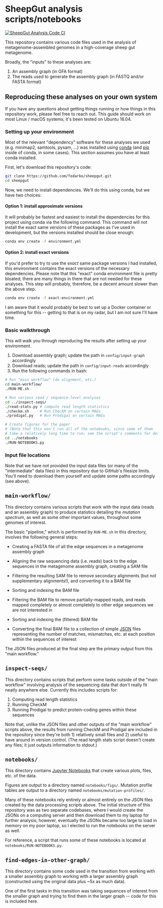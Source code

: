 # SheepGut analysis scripts/notebooks

[![SheepGut Analysis Code CI](https://github.com/fedarko/sheepgut/actions/workflows/main.yml/badge.svg)](https://github.com/fedarko/sheepgut/actions/workflows/main.yml)

This repository contains various code files used in the analysis of metagenome-assembled genomes in a high-coverage sheep gut metagenome.

Broadly, the "inputs" to these analyses are:

1. An assembly graph (in GFA format)
2. The reads used to generate the assembly graph (in FASTQ and/or FASTA format)

## Reproducing these analyses on your own system

If you have any questions about getting things running or how things in this
repository work, please feel free to reach out. This guide should work on most
Linux / macOS systems; it's been tested on Ubuntu 16.04.

### Setting up your environment
Most of the relevant "dependency" software
for these analyses we used (e.g. minimap2,
samtools, pysam, ...) was installed using [conda](https://conda.io/) (and
[pip](https://pip.pypa.io/) inside of conda, in some cases). This section
assumes you have at least conda installed.

First, let's download this repository's code:

```bash
git clone https://github.com/fedarko/sheepgut.git
cd sheepgut
```
Now, we need to install dependencies. We'll do this using conda, but we have
two choices:

#### Option 1: install approximate versions

It will probably be fastest and easiest to install the dependencies for this
project using conda via the following command.
This command will not install the exact same versions of these
packages as I've used in development, but the versions installed should be
close enough:

```bash
conda env create -f environment.yml
```

#### Option 2: install exact versions

If you'd prefer to try to use the _exact_ same package versions I had
installed, this environment contains the exact versions of the necessary
dependencies. Please note that this "exact" conda environment file is pretty
bloated; there are many things in there that are not needed for these analyses.
This step will probably, therefore, be a decent amount slower than the above
step.

```bash
conda env create -f exact-environment.yml
```

I am aware that it would probably be best to set up a Docker container or
something for this -- getting to that is on my radar, but I am not sure
I'll have time.

### Basic walkthrough

This will walk you through reproducing the results after setting up your
environment.

1. Download assembly graph; update the path in `config/input-graph` accordingly
2. Download reads; update the path in `config/input-reads` accordingly
3. Run the following commands in bash:

```bash
# Run "main workflow" (do alignment, etc.)
cd main-workflow/
./RUN-ME.sh

# Run various read / sequence-level analyses
cd ../inspect-seqs/
./read-stats.py # compute read length statistics
./checkm.sh     # Run CheckM on certain MAGs
./prodigal.py   # Run Prodigal on certain MAGs

# Create figures for the paper
# (Note that this won't run all of the notebooks, since some of them
# take a relatively long time to run; see the script's comments for details)
cd ../notebooks
./RUN-NOTEBOOKS.py
```

### Input file locations

Note that we have not provided the input data files (or many of the
"intermediate" data files) in this repository due to GitHub's filesize limits.
You'll need to download them yourself and update some paths accordingly (see
above).

## `main-workflow/`

This directory contains various scripts that work with the input data
(reads and an assembly graph) to produce statistics detailing the _mutation
spectrum_, as well as some other important values, throughout some genomes of
interest.

The basic "pipeline," which is performed by `RUN-ME.sh` in this directory,
involves the following general steps:

- Creating a FASTA file of all the edge sequences in a metagenome assembly graph

- Aligning the raw sequencing data (i.e. reads) back to the edge sequences in
  the metagenome assembly graph, creating a SAM file

- Filtering the resulting SAM file to remove secondary alignments (but not supplementary alignments!), and converting it to a BAM file

- Sorting and indexing the BAM file

- Filtering the BAM file to remove partially-mapped reads, and reads mapped completely or almost completely to other edge sequences we are not interested in

- Sorting and indexing the (filtered) BAM file

- Converting the final BAM file to a collection of simple
  [JSON](https://en.wikipedia.org/wiki/JSON) files representing the number
  of matches, mismatches, etc. at each position within the sequences of
  interest

The JSON files produced at the final step are the primary output from this
"main workflow."

## `inspect-seqs/`

This directory contains scripts that perform some tasks outside of the
"main workflow" involving analysis of the sequencing data
that don't really fit neatly anywhere else. Currently this includes scripts
for:

1. Computing read length statistics
2. Running CheckM
3. Running Prodigal to predict protein-coding genes within these sequences

Note that, unlike the JSON files and other outputs of the "main workflow"
scripts above, the results from running CheckM and Prodigal are
included in the repository since they're
both 1) relatively small files and 2) useful to have around in version control.
(The read length stats script doesn't create any files; it just outputs
information to stdout.)

## `notebooks/`

This directory contains [Jupyter Notebooks](https://en.wikipedia.org/wiki/Project_Jupyter#Jupyter_Notebook) that create various plots, files, etc. of the data.

Figures are output to a directory named `notebooks/figs/`.
Mutation profile tables are output to a directory named
`notebooks/mutation-profiles/`.

Many of these notebooks rely entirely or almost entirely on the JSON files
created by the data processing scripts above. The initial structure of this
repository was as two separate codebases, where I would create the JSONs on a
computing server and then download them to my laptop for further analysis;
however, eventually the JSONs became too large to load in memory on my poor
laptop, so I elected to run the notebooks on the server as well.

For reference, a script that runs some of these
notebooks is located at `notebooks/RUN-NOTEBOOKS.py`.

## `find-edges-in-other-graph/`

This directory contains some code used in the transition from working with
a smaller assembly graph to working with a larger assembly graph (constructed
using the original data plus ~5x as much data).

One of the first tasks in this transition was taking sequences of interest
from the smaller graph and trying to find them in the larger graph -- code
for this is included here.
